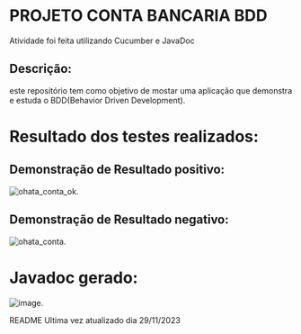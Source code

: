 # PROJETO CONTA BANCARIA BDD
Atividade foi feita utilizando Cucumber e JavaDoc
## Descrição:
este repositório tem como objetivo de mostar uma aplicação que demonstra e estuda o BDD(Behavior Driven Development). <br/>

# Resultado dos testes realizados:

##  Demonstração de Resultado positivo:
![ohata_conta_ok](https://github.com/erikv07/conta_ohata/assets/101666624/7ea865f3-bac5-4d48-91d3-9ad9f264b176). <br/>

## Demonstração de Resultado negativo:
![ohata_conta](https://github.com/erikv07/conta_ohata/assets/101666624/d4e7cd6b-d873-496c-ab74-dea853371a68). <br/> 

# Javadoc gerado:
![image](https://github.com/erikv07/conta_ohata/assets/101666624/68f29e75-5258-4e0c-8229-31d1816c52fa). <br/>


README Ultima vez atualizado dia 29/11/2023



